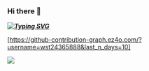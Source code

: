 ### Hi there 👋


***[![Typing SVG](https://readme-typing-svg.herokuapp.com?font=Fira+Code&pause=1000&random=false&width=435&lines=Fionn+Kelleher)](https://git.io/typing-svg)***

[https://github-contribution-graph.ez4o.com/?username=wst24365888&last_n_days=10]


***![](https://komarev.com/ghpvc/?username=FionnKelleher)***
